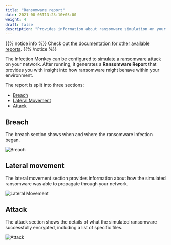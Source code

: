 ```yaml
---
title: "Ransomware report"
date: 2021-08-05T13:23:10+03:00
weight: 4
draft: false
description: "Provides information about ransomware simulation on your network"
---
```


{{% notice info %}}
Check out [the documentation for other available reports](/reports).
{{% /notice %}}

The Infection Monkey can be configured to [simulate a ransomware
attack](/usage/ransomware-simulation) on your network. After running,
it generates a **Ransomware Report** that provides you with insight into how
ransomware might behave within your environment.

The report is split into three sections:

- [Breach](#breach)
- [Lateral Movement](#lateral-movement)
- [Attack](#attack)

## Breach

The breach section shows when and where the ransomware infection began.

![Breach](/images/island/reports_page/ransomware_report_breach.png "Breach")


## Lateral movement

The lateral movement section provides information about how the simulated
ransomware was able to propagate through your network.


![Lateral Movement](/images/island/reports_page/ransomware_report_lateral_movement.png "Lateral Movement")


## Attack

The attack section shows the details of what the simulated ransomware
successfully encrypted, including a list of specific files.

![Attack](/images/island/reports_page/ransomware_report_attack.png "Attack")
